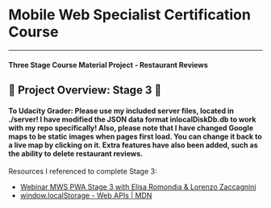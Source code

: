 # Mobile Web Specialist Certification Course
---
#### Three Stage Course Material Project - Restaurant Reviews

## :fork_and_knife: Project Overview: Stage 3 :fork_and_knife:

#### To Udacity Grader: Please use my included server files, located in ./server! I have modified the JSON data format inlocalDiskDb.db to work with my repo specifically! Also, please note that I have changed Google maps to be static images when pages first load. You can change it back to a live map by clicking on it. Extra features have also been added, such as the ability to delete restaurant reviews.

Resources I referenced to complete Stage 3:
* [Webinar MWS PWA Stage 3 with Elisa Romondia & Lorenzo Zaccagnini](https://www.youtube.com/watch?v=XbCwxeCqxw4)
* [window.localStorage - Web APIs | MDN](https://developer.mozilla.org/en-US/docs/Web/API/Window/localStorage)




